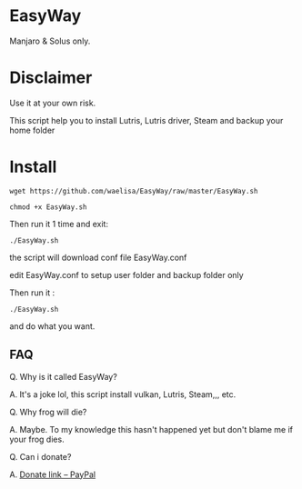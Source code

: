 # EasyWay
Manjaro & Solus only.

# Disclaimer
Use it at your own risk.

This script help you to install Lutris, Lutris driver, Steam and backup your home folder

# Install
```
wget https://github.com/waelisa/EasyWay/raw/master/EasyWay.sh

chmod +x EasyWay.sh
```
Then run it 1 time and exit:
```
./EasyWay.sh
```
the script will download conf file EasyWay.conf

edit EasyWay.conf to setup user folder and backup folder only

Then run it :
```
./EasyWay.sh
```
and do what you want.

## FAQ
Q. Why is it called EasyWay?

A. It's a joke lol, this script install vulkan, Lutris, Steam,,, etc.

Q. Why frog will die?

A. Maybe. To my knowledge this hasn't happened yet but don't blame me if your frog dies.

Q. Can i donate?

A. [Donate link – PayPal](https://www.paypal.me/WaelIsa)


